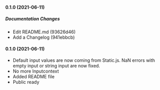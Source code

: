 #### 0.1.0 (2021-06-11)

##### Documentation Changes

*  Edit README.md (93626d46)
*  Add a Changelog (941ebbcb)

#### 0.1.0 (2021-06-11)

- Default input values are now coming from Static.js. NaN errors with empty input or string input are now fixed.
- No more Inputcontext
- Added README file
- Public ready

